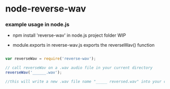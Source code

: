 # node-reverse-wav  

### example usage in node.js  

 - npm install 'reverse-wav' in node.js project folder WIP  

 - module.exports in reverse-wav.js exports the reverseWav() function  

``` js  

var reverseWav = require('reverse-wav');

// call reverseWav on a .wav audio file in your current directory
reverseWav('______.wav');

//this will write a new .wav file name "_____ reversed.wav" into your current folder

```  

